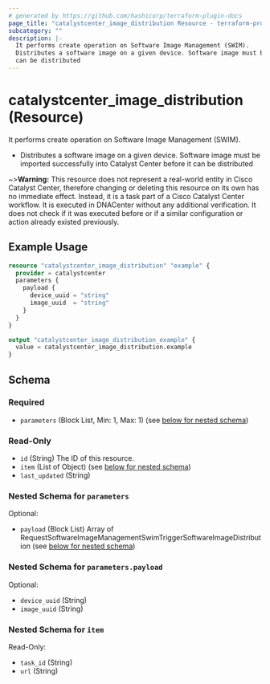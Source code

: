 ```yaml
---
# generated by https://github.com/hashicorp/terraform-plugin-docs
page_title: "catalystcenter_image_distribution Resource - terraform-provider-catalystcenter"
subcategory: ""
description: |-
  It performs create operation on Software Image Management (SWIM).
  Distributes a software image on a given device. Software image must be imported successfully into Catalyst Center before it
  can be distributed
---
```


# catalystcenter_image_distribution (Resource)

It performs create operation on Software Image Management (SWIM).

- Distributes a software image on a given device. Software image must be imported successfully into Catalyst Center before it
can be distributed



~>**Warning:**
This resource does not represent a real-world entity in Cisco Catalyst Center, therefore changing or deleting this resource on its own has no immediate effect.
Instead, it is a task part of a Cisco Catalyst Center workflow. It is executed in DNACenter without any additional verification. It does not check if it was executed before or if a similar configuration or action already existed previously.

## Example Usage

```terraform
resource "catalystcenter_image_distribution" "example" {
  provider = catalystcenter
  parameters {
    payload {
      device_uuid = "string"
      image_uuid  = "string"
    }
  }
}

output "catalystcenter_image_distribution_example" {
  value = catalystcenter_image_distribution.example
}
```

<!-- schema generated by tfplugindocs -->
## Schema

### Required

- `parameters` (Block List, Min: 1, Max: 1) (see [below for nested schema](#nestedblock--parameters))

### Read-Only

- `id` (String) The ID of this resource.
- `item` (List of Object) (see [below for nested schema](#nestedatt--item))
- `last_updated` (String)

<a id="nestedblock--parameters"></a>
### Nested Schema for `parameters`

Optional:

- `payload` (Block List) Array of RequestSoftwareImageManagementSwimTriggerSoftwareImageDistribution (see [below for nested schema](#nestedblock--parameters--payload))

<a id="nestedblock--parameters--payload"></a>
### Nested Schema for `parameters.payload`

Optional:

- `device_uuid` (String)
- `image_uuid` (String)



<a id="nestedatt--item"></a>
### Nested Schema for `item`

Read-Only:

- `task_id` (String)
- `url` (String)
